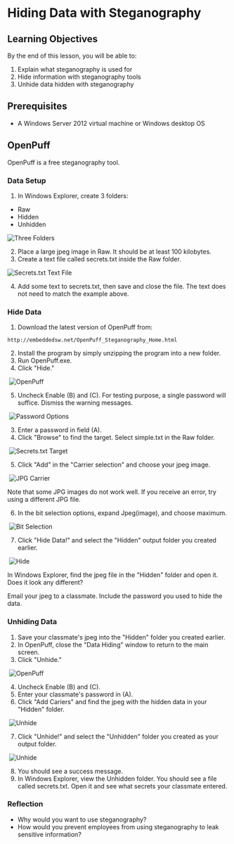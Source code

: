Hiding Data with Steganography
===============================

Learning Objectives
--------------------------
By the end of this lesson, you will be able to:

1. Explain what steganography is used for
2. Hide information with steganography tools
3. Unhide data hidden with steganography

Prerequisites
---------------------------
- A Windows Server 2012 virtual machine or Windows desktop OS

OpenPuff
------------------------------------
OpenPuff is a free steganography tool.

### Data Setup

1. In Windows Explorer, create 3 folders:
  - Raw
  - Hidden
  - Unhidden

  ![Three Folders](3-folder.png "folders")

2. Place a large jpeg image in Raw. It should be at least 100 kilobytes.
3. Create a text file called secrets.txt inside the Raw folder.

  ![Secrets.txt Text File](secrets.png "secrets")

4. Add some text to secrets.txt, then save and close the file. The text does not need to match the example above.

### Hide Data

1. Download the latest version of OpenPuff from:

```
http://embeddedsw.net/OpenPuff_Steganography_Home.html
```

2. Install the program by simply unzipping the program into a new folder.
3. Run OpenPuff.exe.
4. Click "Hide."

&nbsp;![OpenPuff](openpuff-main.png "openpuff")

5. Uncheck Enable (B) and (C). For testing purpose, a single password will suffice. Dismiss the warning messages.

&nbsp;![Password Options](openpuff-hide-password.png "onepassword")

3. Enter a password in field (A).
4. Click "Browse" to find the target. Select simple.txt in the Raw folder.

&nbsp;![Secrets.txt Target](openpuff-hide-target.png "hidetarget")

5. Click "Add" in the "Carrier selection" and choose your jpeg image.

&nbsp;![JPG Carrier](openpuff-hide-carrier.png "hidecarrier")

Note that some JPG images do not work well. If you receive an error, try using a different JPG file.

6. In the bit selection options, expand Jpeg(image), and choose maximum.

&nbsp;![Bit Selection](openpuff-hide-bitselection.png "hidebitselection")


7. Click "Hide Data!" and select the "Hidden" output folder you created earlier.

&nbsp;![Hide](openpuff-hide-hide.png "hidehide")

In Windows Explorer, find the jpeg file in the "Hidden" folder and open it. Does it look any different?

Email your jpeg to a classmate. Include the password you used to hide the data.

### Unhiding Data

1. Save your classmate's jpeg into the "Hidden" folder you created earlier.
2. In OpenPuff, close the "Data Hiding" window to return to the main screen.
3. Click "Unhide."

&nbsp;![OpenPuff](openpuff-main.png "openpuff")

4. Uncheck Enable (B) and (C).
5. Enter your classmate's password in (A).
6. Click "Add Cariers" and find the jpeg with the hidden data in your "Hidden" folder.

&nbsp;![Unhide](openpuff-unhide.png "unhide")

7. Click "Unhide!" and select the "Unhidden" folder you created as your output folder.

&nbsp;![Unhide](openpuff-unhide-folder.png "unhidefolder")

8. You should see a success message.
9. In Windows Explorer, view the Unhidden folder. You should see a file called secrets.txt. Open it and see what secrets your classmate entered.

### Reflection

- Why would you want to use steganography?
- How would you prevent employees from using steganography to leak sensitive information?